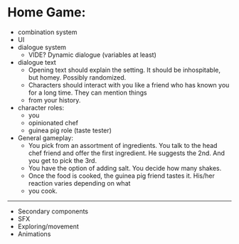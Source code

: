 # Home Game:

* combination system
* UI
* dialogue system
    * VIDE? Dynamic dialogue (variables at least)
* dialogue text
    * Opening text should explain the setting. It should be inhospitable, but homey. Possibly randomized.
    * Characters should interact with you like a friend who has known you for a long time. They can mention things
    * from your history.
* character roles:
    * you
    * opinionated chef
    * guinea pig role (taste tester)
* General gameplay:
    * You pick from an assortment of ingredients. You talk to the head chef friend and offer the first ingredient. He suggests the 2nd. And you get to pick the 3rd. 
    * You have the option of adding salt. You decide how many shakes.
    * Once the food is cooked, the guinea pig friend tastes it. His/her reaction varies depending on what 
    * you cook. 
--------------------------------------------------------------------
* Secondary components
* SFX
* Exploring/movement
* Animations
